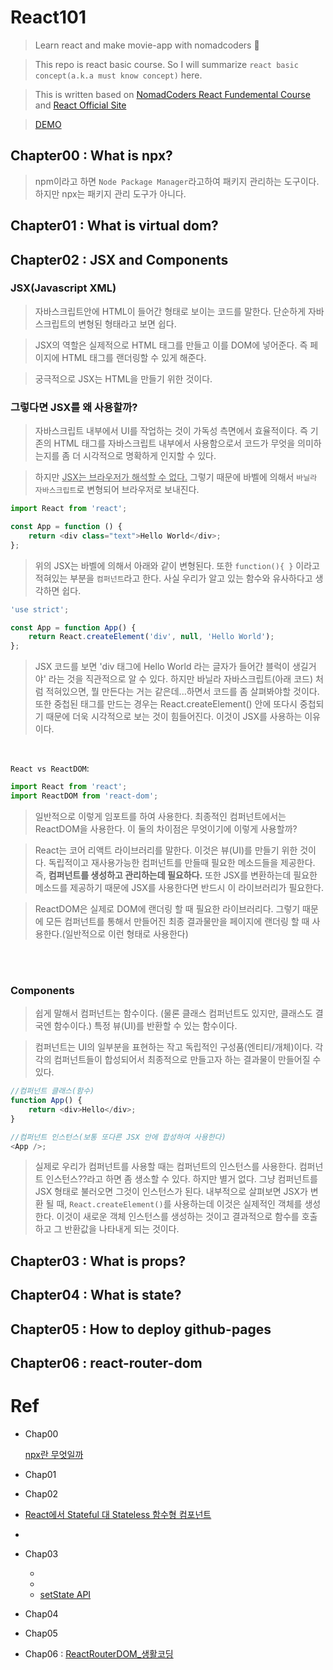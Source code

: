 # React101

> Learn react and make movie-app with nomadcoders 🚀

> This repo is react basic course. So I will summarize `react basic concept(a.k.a must know concept)` here.

> This is written based on [NomadCoders React Fundemental Course](https://nomadcoders.co/react-fundamentals) and [React Official Site](https://ko.reactjs.org/)

> [DEMO](https://jjanmo.github.io/react101)

## Chapter00 : What is npx?

> npm이라고 하면 `Node Package Manager`라고하여 패키지 관리하는 도구이다. 하지만 npx는 패키지 관리 도구가 아니다.

## Chapter01 : What is virtual dom?

## Chapter02 : JSX and Components

### JSX(Javascript XML)

> 자바스크립트안에 HTML이 들어간 형태로 보이는 코드를 말한다. 단순하게 자바스크립트의 변형된 형태라고 보면 쉽다.

> JSX의 역할은 실제적으로 HTML 태그를 만들고 이를 DOM에 넣어준다. 즉 페이지에 HTML 태그를 랜더링할 수 있게 해준다.

> 궁극적으로 JSX는 HTML을 만들기 위한 것이다.

### 그렇다면 JSX를 왜 사용할까?

> 자바스크립트 내부에서 UI를 작업하는 것이 가독성 측면에서 효율적이다. 즉 기존의 HTML 태그를 자바스크립트 내부에서 사용함으로서 코드가 무엇을 의미하는지를 좀 더 시각적으로 명확하게 인지할 수 있다.

> 하지만 <u>JSX는 브라우저가 해석할 수 없다.</u> 그렇기 때문에 바벨에 의해서 `바닐라 자바스크립트`로 변형되어 브라우저로 보내진다.

```javascript
import React from 'react';

const App = function () {
    return <div class="text">Hello World</div>;
};
```

> 위의 JSX는 바벨에 의해서 아래와 같이 변형된다. 또한 `function(){ }` 이라고 적혀있는 부분을 `컴퍼넌트`라고 한다. 사실 우리가 알고 있는 함수와 유사하다고 생각하면 쉽다.

```javascript
'use strict';

const App = function App() {
    return React.createElement('div', null, 'Hello World');
};
```

> JSX 코드를 보면 'div 태그에 Hello World 라는 글자가 들어간 블럭이 생길거야' 라는 것을 직관적으로 알 수 있다. 하지만 바닐라 자바스크립트(아래 코드) 처럼 적혀있으면, 뭘 만든다는 거는 같은데...하면서 코드를 좀 살펴봐야할 것이다. 또한 중첩된 태그를 만드는 경우는 React.createElement() 안에 또다시 중첩되기 때문에 더욱 시각적으로 보는 것이 힘들어진다. 이것이 JSX를 사용하는 이유이다.

<br />

`React vs ReactDOM`:

```javascript
import React from 'react';
import ReactDOM from 'react-dom';
```

> 일반적으로 이렇게 임포트를 하여 사용한다. 최종적인 컴퍼넌트에서는 ReactDOM을 사용한다. 이 둘의 차이점은 무엇이기에 이렇게 사용할까?

> React는 코어 리액트 라이브러리를 말한다. 이것은 뷰(UI)를 만들기 위한 것이다. 독립적이고 재사용가능한 컴퍼넌트를 만들때 필요한 메소드들을 제공한다. 즉, **컴퍼넌트를 생성하고 관리하는데 필요하다.** 또한 JSX를 변환하는데 필요한 메소드를 제공하기 때문에 JSX를 사용한다면 반드시 이 라이브러리가 필요한다.

> ReactDOM은 실제로 DOM에 랜더링 할 때 필요한 라이브러리다. 그렇기 때문에 모든 컴퍼넌트를 통해서 만들어진 최종 결과물만을 페이지에 랜더링 할 때 사용한다.(일반적으로 이런 형태로 사용한다)

<br/>
<br/>

### Components

> 쉽게 말해서 컴퍼넌트는 함수이다. (물론 클래스 컴퍼넌트도 있지만, 클래스도 결국엔 함수이다.) 특정 뷰(UI)를 반환할 수 있는 함수이다.

> 컴퍼넌트는 UI의 일부분을 표현하는 작고 독립적인 구성품(엔티티/개체)이다. 각각의 컴퍼넌트들이 합성되어서 최종적으로 만들고자 하는 결과물이 만들어질 수 있다.

```javascript
//컴퍼넌트 클래스(함수)
function App() {
    return <div>Hello</div>;
}

//컴퍼넌트 인스턴스(보통 또다른 JSX 안에 합성하여 사용한다)
<App />;
```

> 실제로 우리가 컴퍼넌트를 사용할 때는 컴퍼넌트의 인스턴스를 사용한다. 컴퍼넌트 인스턴스??라고 하면 좀 생소할 수 있다. 하지만 별거 없다. 그냥 컴퍼넌트를 JSX 형태로 불러오면 그것이 인스턴스가 된다. 내부적으로 살펴보면 JSX가 변환 될 때, `React.createElement()`를 사용하는데 이것은 실제적인 객체를 생성한다. 이것이 새로운 객체 인스턴스를 생성하는 것이고 결과적으로 함수를 호출하고 그 반환값을 나타내게 되는 것이다.

## Chapter03 : What is props?

## Chapter04 : What is state?

## Chapter05 : How to deploy github-pages

## Chapter06 : react-router-dom

# Ref

-   Chap00

    [npx란 무엇일까](https://webruden.tistory.com/275)

-   Chap01
    []()
-   Chap02
-   [React에서 Stateful 대 Stateless 함수형 컴포넌트](https://code.tutsplus.com/ko/tutorials/stateful-vs-stateless-functional-components-in-react--cms-29541)
-   [](https://devowen.com/298)
-   Chap03
    -   [](https://github.com/uberVU/react-guide/blob/master/props-vs-state.md)
    -   [](https://lucybain.com/blog/2016/react-state-vs-pros/)
    -   [setState API](https://reactjs.org/docs/react-component.html#setstate)
-   Chap04
-   Chap05
-   Chap06 : [ReactRouterDOM\_생활코딩](https://www.youtube.com/watch?v=WLdbsl9UwDc&feature=youtu.be)
